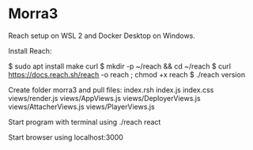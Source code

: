 # Morra3

Reach setup on WSL 2 and Docker Desktop on Windows.


Install Reach:

$ sudo apt install make curl
$ mkdir -p ~/reach && cd ~/reach
$ curl https://docs.reach.sh/reach -o reach ; chmod +x reach
$ ./reach version

Create folder morra3 and pull files:
index.rsh
index.js
index.css
views/render.js
views/AppViews.js
views/DeployerViews.js
views/AttacherViews.js
views/PlayerViews.js

Start program with terminal using ./reach react

Start browser using localhost:3000


